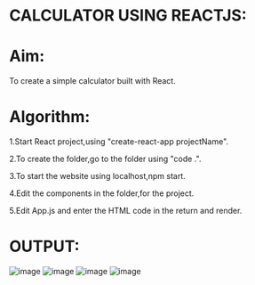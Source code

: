 # CALCULATOR USING REACTJS:
# Aim:
To create a simple calculator built with React.

# Algorithm:
1.Start React project,using "create-react-app projectName".

2.To create the folder,go to the folder using "code .".

3.To start the website using localhost,npm start.

4.Edit the components in the folder,for the project.

5.Edit App.js and enter the HTML code in the return and render.
# OUTPUT:
![image](https://github.com/SOMEASVAR/CALC-REACT/assets/93434149/06fe4205-d33d-4cbf-9a80-16a029cc0f56)
![image](https://github.com/SOMEASVAR/CALC-REACT/assets/93434149/767282e3-a7d5-40c2-bad9-922586674152)
![image](https://github.com/SOMEASVAR/CALC-REACT/assets/93434149/56e6654e-780a-4557-b7d8-c13682feda5f)
![image](https://github.com/SOMEASVAR/CALC-REACT/assets/93434149/bde99664-3cd6-4649-8830-0ae4775307c8)
